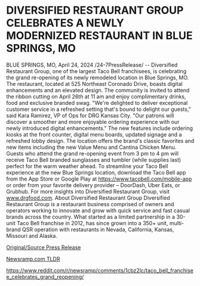 # DIVERSIFIED RESTAURANT GROUP CELEBRATES A NEWLY MODERNIZED RESTAURANT IN BLUE SPRINGS, MO

BLUE SPRINGS, MO, April 24, 2024 /24-7PressRelease/ -- Diversified Restaurant Group, one of the largest Taco Bell franchisees, is celebrating the grand re-opening of its newly remodeled location in Blue Springs, MO. The restaurant, located at 525 Northeast Coronado Drive, boasts digital enhancements and an elevated design. The community is invited to attend the ribbon cutting on April 26th at 11 am and enjoy complimentary drinks, food and exclusive branded swag.   "We're delighted to deliver exceptional customer service in a refreshed setting that's bound to delight our guests," said Kara Ramirez, VP of Ops for DRG Kansas City. "Our patrons will discover a smoother and more enjoyable ordering experience with our newly introduced digital enhancements."   The new features include ordering kiosks at the front counter, digital menu boards, updated signage and a refreshed lobby design. The location offers the brand's classic favorites and new items including the new Value Menu and Cantina Chicken Menu.   Guests who attend the grand re-opening event from 3 pm to 4 pm will receive Taco Bell branded sunglasses and tumbler (while supplies last) perfect for the warm weather ahead.   To streamline your Taco Bell experience at the new Blue Springs location, download the Taco Bell app from the App Store or Google Play at https://www.tacobell.com/mobile-app or order from your favorite delivery provider – DoorDash, Uber Eats, or Grubhub. For more insights into Diversified Restaurant Group, visit www.drgfood.com.  About Diversified Restaurant Group  Diversified Restaurant Group is a restaurant business comprised of owners and operators working to innovate and grow with quick service and fast casual brands across the country. What started as a limited partnership in a 30-unit Taco Bell franchise in 2012, has since grown into a 350+ unit, multi-brand QSR operation with restaurants in Nevada, California, Kansas, Missouri and Alaska. 

[Original/Source Press Release](https://www.24-7pressrelease.com/press-release/510307/diversified-restaurant-group-celebrates-a-newly-modernized-restaurant-in-blue-springs-mo)
                    

[Newsramp.com TLDR](None) 

https://www.reddit.com/r/newsramp/comments/1cbz2lc/taco_bell_franchisee_celebrates_grand_reopening/